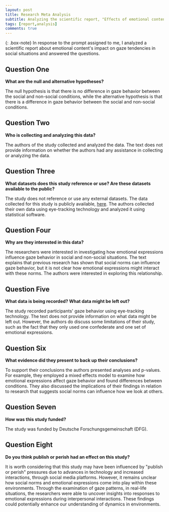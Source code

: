 ```yaml
---
layout: post
title: Research Meta Analysis
subtitle: Analyzing the scientific report, "Effects of emotional content on social inhibition of gaze in live social and non-social situations" by Laura Pasqualette & Louisa Kulke.
tags: [report,analysis]
comments: true
---
```


{: .box-note}
In response to the prompt assigned to me, I analyzed a scientific report about emotional content's impact on gaze tendencies in social situations and answered the questions. 

## Question One
**What are the null and alternative hypotheses?**

The null hypothesis is that there is no difference in gaze behavior between the social and non-social conditions, while the alternative hypothesis is that there is a difference in gaze behavior between the social and non-social conditions. 


## Question Two
**Who is collecting and analyzing this data?**

The authors of the study collected and analyzed the data. The text does not provide information on whether the authors had any assistance in collecting or analyzing the data.

## Question Three
**What datasets does this study reference or use? Are these datasets available to the public?**

The study does not reference or use any external datasets. The data collected for this study is publicly available, [here](https://osf.io/wznfj/). The authors collected their own data using eye-tracking technology and analyzed it using statistical software.

## Question Four
**Why are they interested in this data?**

The researchers were interested in investigating how emotional expressions influence gaze behavior in social and non-social situations. The text explains that previous research has shown that social norms can influence gaze behavior, but it is not clear how emotional expressions might interact with these norms. The authors were interested in exploring this relationship.

## Question Five
**What data is being recorded? What data might be left out?**

The study recorded participants' gaze behavior using eye-tracking technology. The text does not provide information on what data might be left out. However, the authors do discuss some limitations of their study, such as the fact that they only used one confederate and one set of emotional expressions.


## Question Six 
**What evidence did they present to back up their conclusions?**

To support their conclusions the authors presented analyses and p-values. For example,  they employed a mixed effects model to examine how emotional expressions affect gaze behavior and found differences between conditions. They also discussed the implications of their findings in relation to research that suggests social norms can influence how we look at others.

## Question Seven
**How was this study funded?**

The study was funded by Deutsche Forschungsgemeinschaft (DFG).

## Question Eight
**Do you think publish or perish had an effect on this study?**

It is worth considering that this study may have been influenced by "publish or perish" pressures due to advances in technology and increased interactions, through social media platforms. However, it remains unclear how social norms and emotional expressions come into play within these environments. Through the examination of gaze patterns, in real-life situations, the researchers were able to uncover insights into responses to emotional expressions during interpersonal interactions. These findings could potentially enhance our understanding of dynamics in environments.
